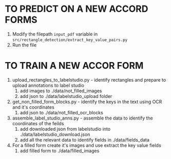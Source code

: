# TO PREDICT ON A NEW ACCORD FORMS
1. Modify the filepath `input_pdf` variable in `src/rectangle_detection/extract_key_value_pairs.py`
2. Run the file

# TO TRAIN A NEW ACCOR FORM
1. upload_rectangles_to_labelstudio.py - identify rectangles and prepare to upload annotations to label studio
   1. add images to ./data/not_filled_images
   2. add json to ./data/labelstudio_upload folder
2. get_non_filled_form_blocks.py - identify the keys in the text using OCR and it's coordinates
   1. add json to ./data/not_filled_ocr_blocks
3. assemble_label_studio_anns.py - assemble the data to identify the coordinates of the feilds
   1. add downloaded json from labelstudio into ./data/labelstudio_download.json
   2. add all the relevant data to identify fields in ./data/fields_data
4. For a filled form create it's images and use extract the key value fields
   1. add filled form to ./data/filled_images
